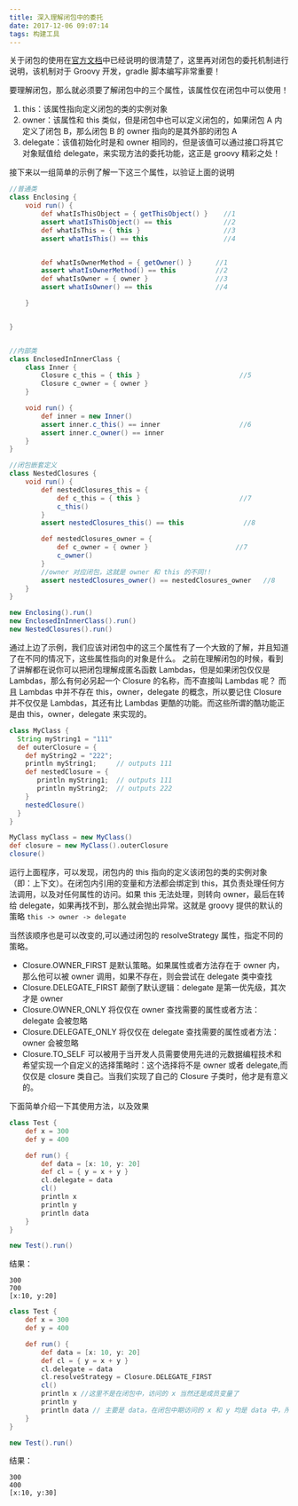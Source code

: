 ```yaml
---
title: 深入理解闭包中的委托
date: 2017-12-06 09:07:14
tags: 构建工具
---
```


关于闭包的使用在[官方文档](http://groovy-lang.org/closures.html)中已经说明的很清楚了，这里再对闭包的委托机制进行说明，该机制对于 Groovy 开发，gradle 脚本编写非常重要！

要理解闭包，那么就必须要了解闭包中的三个属性，该属性仅在闭包中可以使用！
1. this：该属性指向定义闭包的类的实例对象
2. owner：该属性和 this 类似，但是闭包中也可以定义闭包的，如果闭包 A 内定义了闭包 B，那么闭包 B 的 owner 指向的是其外部的闭包 A
3. delegate：该值初始化时是和 owner 相同的，但是该值可以通过接口将其它对象赋值给 delegate，来实现方法的委托功能，这正是 groovy 精彩之处！



<!-- more -->



接下来以一组简单的示例了解一下这三个属性，以验证上面的说明
```groovy
//普通类
class Enclosing {
    void run() {
        def whatIsThisObject = { getThisObject() }    //1
        assert whatIsThisObject() == this             //2
        def whatIsThis = { this }                     //3
        assert whatIsThis() == this                   //4


        def whatIsOwnerMethod = { getOwner() }      //1
        assert whatIsOwnerMethod() == this          //2
        def whatIsOwner = { owner }                 //3
        assert whatIsOwner() == this                //4

    }


}


//内部类
class EnclosedInInnerClass {
    class Inner {
        Closure c_this = { this }                         //5
        Closure c_owner = { owner }
    }

    void run() {
        def inner = new Inner()
        assert inner.c_this() == inner                    //6
        assert inner.c_owner() == inner
    }
}

//闭包嵌套定义
class NestedClosures {
    void run() {
        def nestedClosures_this = {
            def c_this = { this }                         //7
            c_this()
        }
        assert nestedClosures_this() == this               //8

        def nestedClosures_owner = {
            def c_owner = { owner }                      //7
            c_owner()
        }
        //owner 对应闭包，这就是 owner 和 this 的不同!!
        assert nestedClosures_owner() == nestedClosures_owner   //8
    }
}

new Enclosing().run()
new EnclosedInInnerClass().run()
new NestedClosures().run()
```


通过上边了示例，我们应该对闭包中的这三个属性有了一个大致的了解，并且知道了在不同的情况下，这些属性指向的对象是什么。
之前在理解闭包的时候，看到了讲解都在说你可以把闭包理解成匿名函数 Lambdas，但是如果闭包仅仅是 Lambdas，那么有何必另起一个 Closure 的名称，而不直接叫 Lambdas 呢？
而且 Lambdas 中并不存在 this，owner，delegate 的概念，所以要记住 Closure 并不仅仅是 Lambdas，其还有比 Lambdas 更酷的功能。而这些所谓的酷功能正是由 this，owner，delegate 来实现的。

```groovy
class MyClass {
  String myString1 = "111"
  def outerClosure = {
  	def myString2 = "222";
    println myString1;     // outputs 111
    def nestedClosure = {
       println myString1;  // outputs 111
       println myString2;  // outputs 222
    }
    nestedClosure()
  }
}

MyClass myClass = new MyClass()
def closure = new MyClass().outerClosure
closure()

```

运行上面程序，可以发现，闭包内的 this 指向的定义该闭包的类的实例对象（即：上下文）。在闭包内引用的变量和方法都会绑定到 this，其负责处理任何方法调用，以及对任何属性的访问。如果 this 无法处理，则转向 owner，最后在转给 delegate，如果再找不到，那么就会抛出异常。这就是 groovy 提供的默认的策略 `this -> owner -> delegate`

当然该顺序也是可以改变的,可以通过闭包的 resolveStrategy 属性，指定不同的策略。

- Closure.OWNER_FIRST 是默认策略。如果属性或者方法存在于 owner 内，那么他可以被 owner 调用，如果不存在，则会尝试在 delegate 类中查找
- Closure.DELEGATE_FIRST 颠倒了默认逻辑：delegate 是第一优先级，其次才是 owner
- Closure.OWNER_ONLY 将仅仅在 owner 查找需要的属性或者方法：delegate 会被忽略
- Closure.DELEGATE_ONLY 将仅仅在 delegate 查找需要的属性或者方法：owner 会被忽略
- Closure.TO_SELF 可以被用于当开发人员需要使用先进的元数据编程技术和希望实现一个自定义的选择策略时：这个选择将不是 owner 或者 delegate,而仅仅是 closure 类自己。当我们实现了自己的 Closure 子类时，他才是有意义的。

下面简单介绍一下其使用方法，以及效果
```groovy
class Test {
    def x = 300
    def y = 400

    def run() {
        def data = [x: 10, y: 20]
        def cl = { y = x + y }
        cl.delegate = data
        cl()
        println x
        println y
        println data
    }
}

new Test().run()
```
结果：
```
300
700
[x:10, y:20]
```



```groovy
class Test {
    def x = 300
    def y = 400

    def run() {
        def data = [x: 10, y: 20]
        def cl = { y = x + y }
        cl.delegate = data
        cl.resolveStrategy = Closure.DELEGATE_FIRST
        cl()
        println x //这里不是在闭包中，访问的 x 当然还是成员变量了
        println y
        println data // 主要是 data，在闭包中期访问的 x 和 y 均是 data 中，所以其 y 变成了 10+20；
    }
}

new Test().run()
```

结果：
```
300
400
[x:10, y:30]
```

